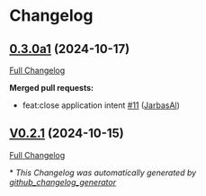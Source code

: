 # Changelog

## [0.3.0a1](https://github.com/OpenVoiceOS/ovos-skill-application-launcher/tree/0.3.0a1) (2024-10-17)

[Full Changelog](https://github.com/OpenVoiceOS/ovos-skill-application-launcher/compare/V0.2.1...0.3.0a1)

**Merged pull requests:**

- feat:close application intent [\#11](https://github.com/OpenVoiceOS/ovos-skill-application-launcher/pull/11) ([JarbasAl](https://github.com/JarbasAl))

## [V0.2.1](https://github.com/OpenVoiceOS/ovos-skill-application-launcher/tree/V0.2.1) (2024-10-15)

[Full Changelog](https://github.com/OpenVoiceOS/ovos-skill-application-launcher/compare/0.2.1...V0.2.1)



\* *This Changelog was automatically generated by [github_changelog_generator](https://github.com/github-changelog-generator/github-changelog-generator)*
